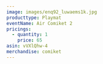 ```yaml
---
image: images/enq92_luwaems1k.jpg
producttype: Playmat
eventName: Air Comiket 2
pricings:
  - quantity: 1
    price: 65
asin: vVXlQhw-4
merchandise: comiket
---
```

